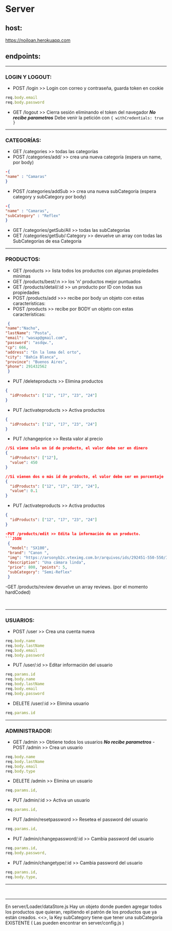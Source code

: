 # Server
 
## host:
https://noiloan.herokuapp.com

## endpoints:

<hr>

### LOGIN Y LOGOUT:

- POST /login >> Login con correo y contraseña, guarda token en cookie 
```javascript
req.body.email
req.body.password
```
- GET /logout >> Cierra sesión eliminando el token del navegador _**No recibe parametros**_
Debe venir la petición con `{ withCredentials: true }`

<hr>

### CATEGORÍAS:

- GET /categories >> todas las categorías
- POST /categories/add/  >> crea una nueva categoría (espera un name, por body)
```JSON 
-{ 
"name" : "Camaras"
}
```
- POST /categories/addSub >> crea una nueva subCategoría (espera category y subCategory por body)
```JSON 
-{ 
"name" : "Camaras",
"subCategory" : "Reflex"
}
```
- GET /categories/getSub/All >> todas las subCategorías
- GET /categories/getSub/:Category >> devuelve un array con todas las SubCategorías de esa Categoría

<hr>

### PRODUCTOS:

- GET /products   >> lista todos los productos con algunas propiedades minimas
- GET /products/best/:n   >> los 'n' productos mejor puntuados
- GET /products/detail/:id   >> un producto por ID con todas sus propiedades
- POST /products/add >>> recibe por body un objeto con estas características:
- POST /products >> recibe por BODY un objeto con estas características:
```JSON
 { 
"name":"Nacho",
"lastName": "Posta",
"email": "wasap@gmail.com",
"password": "asdqw.",
"cp": 666,
"address": "En la loma del orto",
"city": "Bahía Blanca",
"province": "Buenos Aires",
"phone": 291432562
 }
```

- PUT /deleteproducts   >> Elimina productos
```JSON
{
  "idProducts": ["12", "17", "23", "24"]
}
```

- PUT /activateproducts   >> Activa productos
```JSON
{
  "idProducts": ["12", "17", "23", "24"]
}
```

- PUT /changeprice   >> Resta valor al precio
```JSON
//Si viene solo un id de producto, el valor debe ser en dinero
{
  "idProducts": ["12"],
  "value": 450
}

//Si vienen dos o más id de producto, el valor debe ser en porcentaje
{
  "idProducts": ["12", "17", "23", "24"],
  "value": 0.1
}
```
- PUT /activateproducts   >> Activa productos
```JSON
{
  "idProducts": ["12", "17", "23", "24"]
}

-PUT /products/edit >> Edita la información de un producto.
```JSON
 { 
  "model": "SX100", 
 "brand": "Canon ",
 "img": "https://arsonyb2c.vteximg.com.br/arquivos/ids/292451-550-550/ILCE-7M3_Black-1.jpg?v=637123589061300000",
 "description": "Una cámara linda", 
 "price": 800, "points": 5,
 "subCategory": "Semi-Reflex"
 } 
```

-GET /products/review devuelve un array reviews. (por el momento hardCoded)

<br>

<hr>

### USUARIOS:

- POST /user >> Crea una cuenta nueva
 ```javascript
req.body.name
req.body.lastName
req.body.email
req.body.password
```
- PUT /user/:id >> Editar información del usuario
 ```javascript
req.params.id
req.body.name
req.body.lastName
req.body.email
req.body.password
```
- DELETE /user/:id >> Elimina usuario
 ```javascript
req.params.id
```

<hr>

### ADMINISTRADOR:

- GET /admin >> Obtiene todos los usuarios _**No recibe parametros**_
-POST /admin >> Crea un usuario
```javascript
req.body.name
req.body.lastName
req.body.email
req.body.type
```
- DELETE /admin >> Elimina un usuario 
 ```javascript
req.params.id,
```
- PUT /admin/:id >> Activa un usuario 
 ```javascript
req.params.id,
```
- PUT /admin/resetpassword >> Resetea el password del usuario 
 ```javascript
req.params.id,
```
- PUT /admin/changepassword/:id >> Cambia password del usuario
 ```javascript
req.params.id,
req.body.password,
```
- PUT /admin/changetype/:id >> Cambia password del usuario
 ```javascript
req.params.id,
req.body.type,
```

<hr>

<br>

<hr>  

En server/Loader/dataStore.js 
Hay un objeto donde pueden agregar todos los productos que quieran, repitiendo el patrón de los productos que ya están creados.
<<<CUIDADO>>, la Key subCategory tiene que tener una subCategoría EXISTENTE ( Las pueden encontrar en server/config.js )